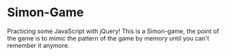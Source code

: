 # Simon-Game
Practicing some JavaScript with jQuery! This is a Simon-game, the point of the game is to mimic the pattern of the game by memory until you can't remember it anymore.
